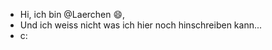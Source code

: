 -  Hi, ich bin @Laerchen 😄,
-  Und ich weiss nicht was ich hier noch hinschreiben kann...
-  c:


<!---
Laerchen/Laerchen is a ✨ special ✨ repository because its `README.md` (this file) appears on your GitHub profile.
You can click the Preview link to take a look at your changes.
--->
